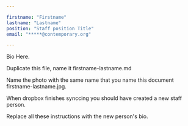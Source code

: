 ```yaml
---

firstname: "Firstname"
lastname: "Lastname"
position: "Staff position Title"
email: "*****@contemporary.org"

---
```



Bio Here.

Duplicate this file, name it firstname-lastname.md

Name the photo with the same name that you name this document firstname-lastname.jpg.

When dropbox finishes synccing you should have created a new staff person.

Replace all these instructions with the new person's bio.
